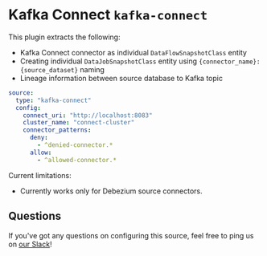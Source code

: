 # Kafka Connect `kafka-connect`

This plugin extracts the following:

- Kafka Connect connector as individual `DataFlowSnapshotClass` entity
- Creating individual `DataJobSnapshotClass` entity using `{connector_name}:{source_dataset}` naming
- Lineage information between source database to Kafka topic

```yml
source:
  type: "kafka-connect"
  config:
    connect_uri: "http://localhost:8083"
    cluster_name: "connect-cluster"
    connector_patterns:
      deny:
        - ^denied-connector.*
      allow:
        - ^allowed-connector.*
```

Current limitations:

- Currently works only for Debezium source connectors.

## Questions

If you've got any questions on configuring this source, feel free to ping us on [our Slack](https://slack.datahubproject.io/)!
